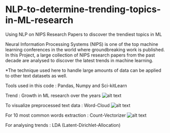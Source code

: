 # NLP-to-determine-trending-topics-in-ML-research
Using NLP on NIPS Research Papers to discover the trendiest topics in ML

Neural Information Processing Systems (NIPS) is one of the top machine learning conferences in the world where groundbreaking work is published. In this Project, a large collection of NIPS research papers from the past decade are analysed to discover the latest trends in machine learning. 

*The technique used here to handle large amounts of data can be applied to other text datasets as well.

Tools used in this code : Pandas, Numpy and Sci-kitLearn

Trend : Growth in ML research over the years
![alt text](https://raw.githubusercontent.com/Ssanyachetwani/NLP-for-trending-topics-in-ML-research/rim/rim1.png)

To visualize preprocessed text data : Word-Cloud
![alt text](https://raw.githubusercontent.com/Ssanyachetwani/NLP-for-trending-topics-in-ML-research/rim/rim2.png)

For 10 most common words extraction : Count-Vectorizer
![alt text](https://raw.githubusercontent.com/Ssanyachetwani/NLP-for-trending-topics-in-ML-research/rim/rim3.png)

For analysing trends : LDA (Latent-Dirichlet-Allocation)




